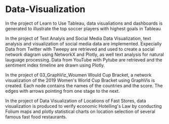 # Data-Visualization

In the project of Learn to Use Tableau, data visualiations and dashboards is generated to illustrate the top soccer players
with highest goals in Tableau

In the project of Text Analyis and Social Media Data Visualization, text analysis and visualization of social media data are implemented. Expecially Data from Twitter with Tweepy are retrieved and used to create a social network diagram using NetworkX and Plotly, as well text analysis for natural lauguage processing. Data from YouTube with Pytube are retrieved and the sentiment index timeline are drawn using Plotly. 

In the project of 03_GraphViz_Woumen Would Cup Bracket, a network visualization of the 2019 Women's World Cup Bracket using GraphVis is created. Each node contains the names of the countries and the score. The edges with arrows pointing from one stage to the next.

In the project of Data Visualization of Locations of Fast Stores, data visualization is produced to verify economic Hotelling's Law by conducting Folium maps and plotly statistical charts on location selection of several famous fast food restaurants.
